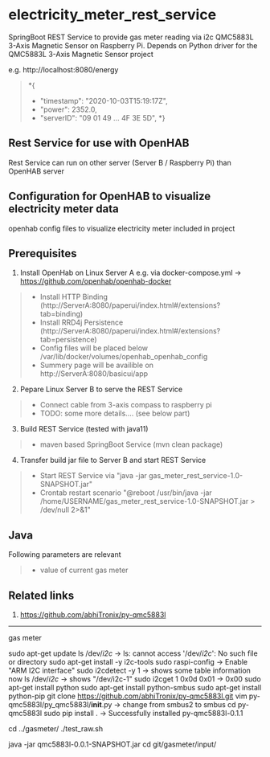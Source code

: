 # electricity_meter_rest_service
SpringBoot REST Service to provide gas meter reading via i2c QMC5883L 3-Axis Magnetic Sensor on Raspberry Pi.
Depends on Python driver for the QMC5883L 3-Axis Magnetic Sensor project 

e.g. http://localhost:8080/energy
>*{
>*	"timestamp": "2020-10-03T15:19:17Z",
>*	"power": 2352.0,
>*	"serverID": "09 01 49 ... 4F 3E 5D",
>*}

## Rest Service for use with OpenHAB
Rest Service can run on other server (Server B / Raspberry Pi) than OpenHAB server

## Configuration for OpenHAB to visualize electricity meter data
openhab config files to visualize electricity meter included in project

## Prerequisites
1. Install OpenHab on Linux Server A e.g. via docker-compose.yml -> https://github.com/openhab/openhab-docker
>* Install HTTP Binding (http://ServerA:8080/paperui/index.html#/extensions?tab=binding)
>* Install RRD4j Persistence (http://ServerA:8080/paperui/index.html#/extensions?tab=persistence)
>* Config files will be placed below /var/lib/docker/volumes/openhab_openhab_config
>* Summery page will be availible on http://ServerA:8080/basicui/app
2. Pepare Linux Server B to serve the REST Service
>* Connect cable from 3-axis compass to raspberry pi
>* TODO: some more details.... (see below part)
3. Build REST Service (tested with java11) 
>* maven based SpringBoot Service (mvn clean package)
4. Transfer build jar file to Server B and start REST Service
>* Start REST Service via "java -jar gas_meter_rest_service-1.0-SNAPSHOT.jar" 
>* Crontab restart scenario "@reboot /usr/bin/java -jar /home/USERNAME/gas_meter_rest_service-1.0-SNAPSHOT.jar > /dev/null 2>&1"

## Java
Following parameters are relevant
>* value of current gas meter

## Related links
1. https://github.com/abhiTronix/py-qmc5883l


---------------------
gas meter 

sudo apt-get update
ls /dev/*i2c*
-> ls: cannot access '/dev/*i2c*': No such file or directory
sudo apt-get install -y i2c-tools
sudo raspi-config
-> Enable "ARM I2C interface"
sudo i2cdetect -y 1
-> shows some table information now
ls /dev/*i2c*
-> shows "/dev/i2c-1"
sudo i2cget 1 0x0d 0x01
-> 0x00
sudo apt-get install python
sudo apt-get install python-smbus
sudo apt-get install python-pip
git clone https://github.com/abhiTronix/py-qmc5883l.git
vim py-qmc5883l/py_qmc5883l/__init__.py
-> change from smbus2 to smbus
cd py-qmc5883l
sudo pip install .
-> Successfully installed py-qmc5883l-0.1.1

cd ../gasmeter/
./test_raw.sh 

java -jar qmc5883l-0.0.1-SNAPSHOT.jar 
cd git/gasmeter/input/